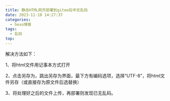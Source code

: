 ```yaml
---
title: 静态HTML网页部署到gitee后中文乱码
date: 2023-11-10 14:27:37
categories:
  - hexo博客
tags:
  - 乱码
top:
---
```

解决方法如下：

1、将html文件用记事本方式打开

2、点击另存为，跳出另存为界面，最下方有编码选项，选择“UTF-8”，将html文件另存（或直接存为原文件后选替换）

3、将处理好之后的文件上传，再部署则发现已无乱码。
<!--more-->
